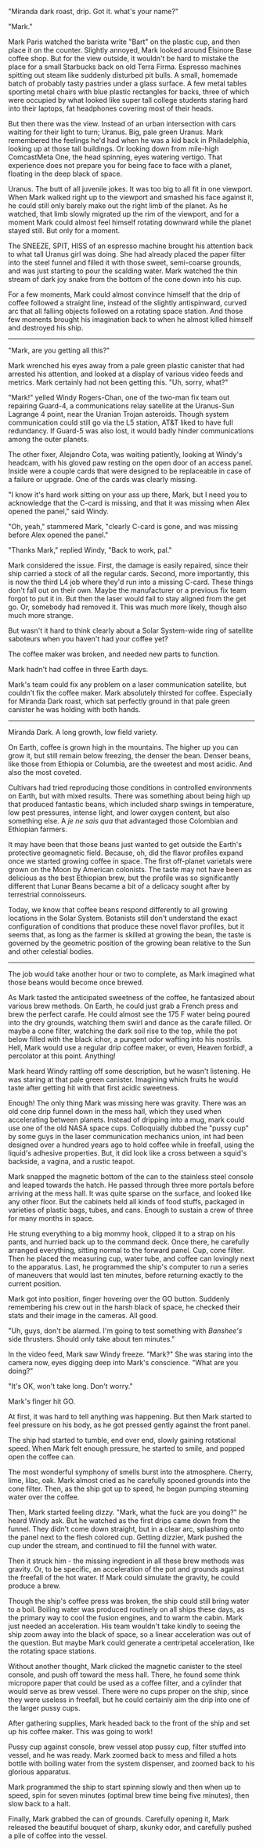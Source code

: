 
"Miranda dark roast, drip.  Got it.  what's your name?"

"Mark."

Mark Paris watched the barista write "Bart" on the plastic cup, and then place it on the counter.  Slightly annoyed, Mark looked around Elsinore Base coffee shop.  But for the view outside, it wouldn't be hard to mistake the place for a small Starbucks back on old Terra Firma.  Espresso machines spitting out steam like suddenly disturbed pit bulls.  A small, homemade batch of probably tasty pastries under a glass surface.  A few metal tables sporting metal chairs with blue plastic rectangles for backs, three of which were occupied by what looked like super tall college students staring hard into their laptops, fat headphones covering most of their heads.

But then there was the view.  Instead of an urban intersection with cars waiting for their light to turn; Uranus.  Big, pale green Uranus.  Mark remembered the feelings he'd had when he was a kid back in Philadelphia, looking up at those tall buildings.  Or looking down from mile-high ComcastMeta One, the head spinning, eyes watering vertigo.  That experience does not prepare you for being face to face with a planet, floating in the deep black of space.

Uranus.  The butt of all juvenile jokes.  It was too big to all fit in one viewport.  When Mark walked right up to the viewport and smashed his face against it, he could still only barely make out the right limb of the planet.  As he watched, that limb slowly migrated up the rim of the viewport, and for a moment Mark could almost feel himself rotating downward while the planet stayed still.  But only for a moment.

The SNEEZE, SPIT, HISS of an espresso machine brought his attention back to what tall Uranus girl was doing.  She had already placed the paper filter into the steel funnel and filled it with those sweet, semi-coarse grounds, and was just starting to pour the scalding water.  Mark watched the thin stream of dark joy snake from the bottom of the cone down into his cup.

For a few moments, Mark could almost convince himself that the drip of coffee followed a straight line, instead of the slightly antispinward, curved arc that all falling objects followed on a rotating space station.  And those few moments brought his imagination back to when he almost killed himself and destroyed his ship.

***

"Mark, are you getting all this?"

Mark wrenched his eyes away from a pale green plastic canister that had arrested his attention, and looked at a display of various video feeds and metrics.  Mark certainly had not been getting this.  "Uh, sorry, what?"

"Mark!" yelled Windy Rogers-Chan, one of the two-man fix team out repairing Guard-4, a communications relay satellite at the Uranus-Sun Lagrange 4 point, near the Uranian Trojan asteroids.  Though system communication could still go via the L5 station, AT&T liked to have full redundancy.  If Guard-5 was also lost, it would badly hinder communications among the outer planets.

The other fixer, Alejandro Cota, was waiting patiently, looking at Windy's headcam, with his gloved paw resting on the open door of an access panel.  Inside were a couple cards that were designed to be replaceable in case of a failure or upgrade.  One of the cards was clearly missing.

"I know it's hard work sitting on your ass up there, Mark, but I need you to acknowledge that the C-card is missing, and that it was missing when Alex opened the panel," said Windy.

"Oh, yeah," stammered Mark, "clearly C-card is gone, and was missing before Alex opened the panel."

"Thanks Mark," replied Windy, "Back to work, pal."

Mark considered the issue.  First, the damage is easily repaired, since their ship carried a stock of all the regular cards.  Second, more importantly, this is now the third L4 job where they'd run into a missing C-card.  These things don't fall out on their own.  Maybe the manufacturer or a previous fix team forgot to put it in.  But then the laser would fail to stay aligned from the get go.  Or, somebody had removed it.  This was much more likely, though also much more strange.

But wasn't it hard to think clearly about a Solar System-wide ring of satellite saboteurs when you haven't had your coffee yet?

The coffee maker was broken, and needed new parts to function.

Mark hadn't had coffee in three Earth days.

Mark's team could fix any problem on a laser communication satellite, but couldn't fix the coffee maker.  Mark absolutely thirsted for coffee.  Especially for Miranda Dark roast, which sat perfectly ground in that pale green canister he was holding with both hands.

***

Miranda Dark.  A long growth, low field variety.

On Earth, coffee is grown high in the mountains.  The higher up you can grow it, but still remain below freezing, the denser the bean.  Denser beans, like those from Ethiopia or Columbia, are the sweetest and most acidic.  And also the most coveted.

Cultivars had tried reproducing those conditions in controlled environments on Earth, but with mixed results.  There was something about being high up that produced fantastic beans, which included sharp swings in temperature, low pest pressures, intense light, and lower oxygen content, but also something else.  A _je ne sais qua_ that advantaged those Colombian and Ethiopian farmers.

It may have been that those beans just wanted to get outside the Earth's protective geomagnetic field.  Because, oh, did the flavor profiles expand once we started growing coffee in space.  The first off-planet varietals were grown on the Moon by American colonists.  The taste may not have been as delicious as the best Ethiopian brew, but the profile was so significantly different that Lunar Beans became a bit of a delicacy sought after by terrestrial connoisseurs.

Today, we know that coffee beans respond differently to all growing locations in the Solar System.  Botanists still don't understand the exact configuration of conditions that produce these novel flavor profiles, but it seems that, as long as the farmer is skilled at growing the bean, the taste is governed by the geometric position of the growing bean relative to the Sun and other celestial bodies.

***

The job would take another hour or two to complete, as Mark imagined what those beans would become once brewed.

As Mark tasted the anticipated sweetness of the coffee, he fantasized about various brew methods.  On Earth, he could just grab a French press and brew the perfect carafe.  He could almost see the 175 F water being poured into the dry grounds, watching them swirl and dance as the carafe filled.  Or maybe a cone filter, watching the dark soil rise to the top, while the pot below filled with the black ichor, a pungent odor wafting into his nostrils.  Hell, Mark would use a regular drip coffee maker, or even, Heaven forbid!, a percolator at this point.  Anything!

Mark heard Windy rattling off some description, but he wasn't listening.  He was staring at that pale green canister.  Imagining which fruits he would taste after getting hit with that first acidic sweetness.

Enough!  The only thing Mark was missing here was gravity.  There was an old cone drip funnel down in the mess hall, which they used when accelerating between planets.  Instead of dripping into a mug, mark could use one of the old NASA space cups.  Colloquially dubbed the "pussy cup" by some guys in the laser communication mechanics union, int had been designed over a hundred years ago to hold coffee while in freefall, using the liquid's adhesive properties.  But, it did look like a cross between a squid's backside, a vagina, and a rustic teapot.

Mark snapped the magnetic bottom of the can to the stainless steel console and leaped towards the hatch.  He passed through three more portals before arriving at the mess hall.  It was quite sparse on the surface, and looked like any other floor.  But the cabinets held all kinds of food stuffs, packaged in varieties of plastic bags, tubes, and cans.  Enough to sustain a crew of three for many months in space.

He strung everything to a big mommy hook, clipped it to a strap on his pants, and hurried back up to the command deck.  Once there, he carefully arranged everything, sitting normal to the forward panel.  Cup, cone filter.  Then he placed the measuring cup, water tube, and coffee can lovingly next to the apparatus.  Last, he programmed the ship's computer to run a series of maneuvers that would last ten minutes, before returning exactly to the current position.

Mark got into position, finger hovering over the GO button.  Suddenly remembering his crew out in the harsh black of space, he checked their stats and their image in the cameras.  All good.

"Uh, guys, don't be alarmed.  I'm going to test something with _Banshee's_ side thrusters.  Should only take about ten minutes."

In the video feed, Mark saw Windy freeze.  "Mark?"  She was staring into the camera now, eyes digging deep into Mark's conscience.  "What are you doing?"

"It's OK, won't take long.  Don't worry."

Mark's finger hit GO.

At first, it was hard to tell anything was happening.  But then Mark started to feel pressure on his body, as he got pressed gently against the front panel.

The ship had started to tumble, end over end, slowly gaining rotational speed.  When Mark felt enough pressure, he started to smile, and popped open the coffee can.

The most wonderful symphony of smells burst into the atmosphere.  Cherry, lime, lilac, oak.  Mark almost cried as he carefully spooned grounds into the cone filter.  Then, as the ship got up to speed, he began pumping steaming water over the coffee.

Then, Mark started feeling dizzy.  "Mark, what the fuck are you doing?" he heard Windy ask.  But he watched as the first drips came down from the funnel.  They didn't come down straight, but in a clear arc, splashing onto the panel next to the flesh colored cup.  Getting dizzier, Mark pushed the cup under the stream, and continued to fill the funnel with water.








Then it struck him - the missing ingredient in all these brew methods was gravity.  Or, to be specific, an acceleration of the pot and grounds against the freefall of the hot water.  If Mark could simulate the gravity, he could produce a brew.

Though the ship's coffee press was broken, the ship could still bring water to a boil.  Boiling water was produced routinely on all ships these days, as the primary way to cool the fusion engines, and to warm the cabin.  Mark just needed an acceleration.  His team wouldn't take kindly to seeing the ship zoom away into the black of space, so a linear acceleration was out of the question.  But maybe Mark could generate a centripetal acceleration, like the rotating space stations.

Without another thought, Mark clicked the magnetic canister to the steel console, and push off toward the mess hall.  There, he found some think micropore paper that could be used as a coffee filter, and a cylinder that would serve as brew vessel.  There were no cups proper on the ship, since they were useless in freefall, but he could certainly aim the drip into one of the larger pussy cups.

After gathering supplies, Mark headed back to the front of the ship and set up his coffee maker.  This was going to work!

Pussy cup against console, brew vessel atop pussy cup, filter stuffed into vessel, and he was ready.  Mark zoomed back to mess and filled a hots bottle with boiling water from the system dispenser, and zoomed back to his glorious apparatus.

Mark programmed the ship to start spinning slowly and then when up to speed, spin for seven minutes (optimal brew time being five minutes), then slow back to a halt.

Finally, Mark grabbed the can of grounds.  Carefully opening it, Mark released the beautiful bouquet of sharp, skunky odor, and carefully pushed a pile of coffee into the vessel.

